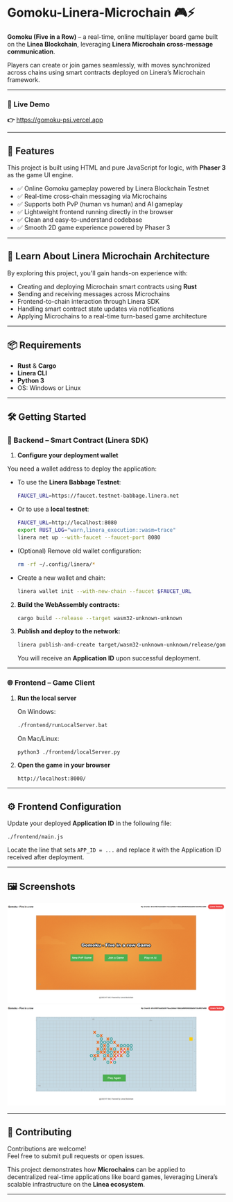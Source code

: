 # Gomoku-Linera-Microchain 🎮⚡

**Gomoku (Five in a Row)** – a real-time, online multiplayer board game built on the **Linea Blockchain**, leveraging **Linera Microchain cross-message communication**.

Players can create or join games seamlessly, with moves synchronized across chains using smart contracts deployed on Linera’s Microchain framework.

---

### 🔗 Live Demo  
**👉** https://gomoku-psi.vercel.app

---

## 🚀 Features

This project is built using HTML and pure JavaScript for logic, with **Phaser 3** as the game UI engine.

- ✅ Online Gomoku gameplay powered by Linera Blockchain Testnet  
- ✅ Real-time cross-chain messaging via Microchains  
- ✅ Supports both PvP (human vs human) and AI gameplay  
- ✅ Lightweight frontend running directly in the browser  
- ✅ Clean and easy-to-understand codebase  
- ✅ Smooth 2D game experience powered by Phaser 3  

---

## 📘 Learn About Linera Microchain Architecture

By exploring this project, you'll gain hands-on experience with:

- Creating and deploying Microchain smart contracts using **Rust**
- Sending and receiving messages across Microchains  
- Frontend-to-chain interaction through Linera SDK  
- Handling smart contract state updates via notifications  
- Applying Microchains to a real-time turn-based game architecture  

---

## 📦 Requirements

- **Rust** & **Cargo**  
- **Linera CLI**  
- **Python 3**  
- OS: Windows or Linux

---

## 🛠️ Getting Started

### 🔧 Backend – Smart Contract (Linera SDK)

1. **Configure your deployment wallet**

You need a wallet address to deploy the application:

- To use the **Linera Babbage Testnet**:
  ```bash
  FAUCET_URL=https://faucet.testnet-babbage.linera.net
  ```

- Or to use a **local testnet**:
  ```bash
  FAUCET_URL=http://localhost:8080
  export RUST_LOG="warn,linera_execution::wasm=trace"
  linera net up --with-faucet --faucet-port 8080
  ```

- (Optional) Remove old wallet configuration:
  ```bash
  rm -rf ~/.config/linera/*
  ```

- Create a new wallet and chain:
  ```bash
  linera wallet init --with-new-chain --faucet $FAUCET_URL
  ```

2. **Build the WebAssembly contracts:**
   ```bash
   cargo build --release --target wasm32-unknown-unknown
   ```

3. **Publish and deploy to the network:**
   ```bash
   linera publish-and-create target/wasm32-unknown-unknown/release/gomoku_{contract,service}.wasm
   ```
   You will receive an **Application ID** upon successful deployment.

---

### 🌐 Frontend – Game Client

1. **Run the local server**

   On Windows:
   ```bash
   ./frontend/runLocalServer.bat
   ```
   
   On Mac/Linux:
   ```bash
   python3 ./frontend/localServer.py
   ```

2. **Open the game in your browser**
   ```
   http://localhost:8000/
   ```

---

## ⚙️ Frontend Configuration

Update your deployed **Application ID** in the following file:

```
./frontend/main.js
```

Locate the line that sets `APP_ID = ...` and replace it with the Application ID received after deployment.

---

## 🖼️ Screenshots

![Game Screenshot 1](screenshot_1.png)  
![Game Screenshot 2](screenshot_2.png)

---

## 🤝 Contributing

Contributions are welcome!  
Feel free to submit pull requests or open issues.

This project demonstrates how **Microchains** can be applied to decentralized real-time applications like board games, leveraging Linera’s scalable infrastructure on the **Linea ecosystem**.

---

